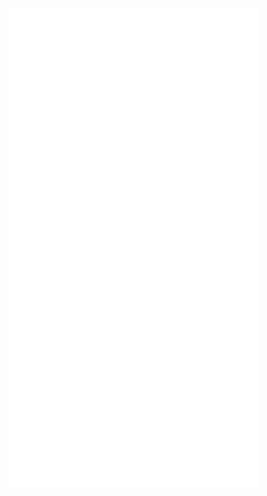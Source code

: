 <img alt="🦑" align="left" width="400px" src="https://github.com/withshubh/withshubh/blob/master/metrics.header.svg">
<img alt="🦑" align="left" width="400px" src="https://github.com/withshubh/withshubh/blob/master/metrics.plugin.lines.svg">
<img alt="🦑" align="left" width="400px" src="https://github.com/withshubh/withshubh/blob/master/metrics.plugin.followup.svg">
<img alt="🦑" align="left" width="400px" src="https://github.com/withshubh/withshubh/blob/master/metrics.plugin.languages.svg">

<img alt="🦑" align="left" width="400px" src="https://github.com/withshubh/withshubh/blob/master/metrics.plugin.isocalendar.svg">
<img alt="🦑" align="left" width="400px" src="https://github.com/withshubh/withshubh/blob/master/metrics.plugin.habits.svg">




<!--
<img alt="🦑" align="left" width="400px" src="https://github.com/withshubh/withshubh/blob/master/metrics.additional.svg"> -->
